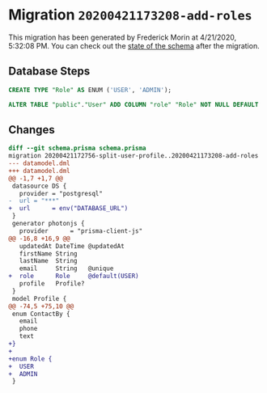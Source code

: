 # Migration `20200421173208-add-roles`

This migration has been generated by Frederick Morin at 4/21/2020, 5:32:08 PM.
You can check out the [state of the schema](./schema.prisma) after the migration.

## Database Steps

```sql
CREATE TYPE "Role" AS ENUM ('USER', 'ADMIN');

ALTER TABLE "public"."User" ADD COLUMN "role" "Role" NOT NULL DEFAULT 'USER';
```

## Changes

```diff
diff --git schema.prisma schema.prisma
migration 20200421172756-split-user-profile..20200421173208-add-roles
--- datamodel.dml
+++ datamodel.dml
@@ -1,7 +1,7 @@
 datasource DS {
   provider = "postgresql"
-  url = "***"
+  url      = env("DATABASE_URL")
 }
 generator photonjs {
   provider      = "prisma-client-js"
@@ -16,8 +16,9 @@
   updatedAt DateTime @updatedAt
   firstName String
   lastName  String
   email     String   @unique
+  role      Role     @default(USER)
   profile   Profile?
 }
 model Profile {
@@ -74,5 +75,10 @@
 enum ContactBy {
   email
   phone
   text
+}
+
+enum Role {
+  USER
+  ADMIN
 }
```


